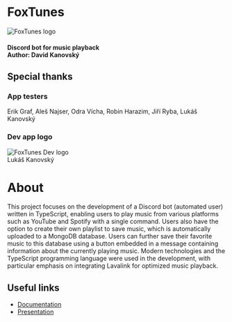 # FoxTunes

![FoxTunes logo](https://i.ibb.co/GWn9NJt/Fox-Tunes-logo-5.jpg)

#### Discord bot for music playback<br>Author: David Kanovský

## Special thanks <a name = "thanks"></a>
### App testers
Erik Graf, Aleš Najser, Odra Vícha, Robin Harazim, Jiří Ryba, Lukáš Kanovský
### Dev app logo
![FoxTunes Dev logo](https://i.ibb.co/vwpZ2cG/Foxtunes.jpg)
<br>Lukáš Kanovský

# About <a name = "about"></a>
This project focuses on the development of a Discord bot (automated user) written in TypeScript, enabling users to play music from various platforms such as YouTube and Spotify with a single command. Users also have the option to create their own playlist to save
music, which is automatically uploaded to a MongoDB database. Users can further save
their favorite music to this database using a button embedded in a message containing information about the currently playing music. Modern technologies and the TypeScript programming language were used in the development, with particular emphasis on integrating
Lavalink for optimized music playback.

## Useful links
- [Documentation](./dokumentace/zaverecna_prace_David_Kanovsky.pdf)
- [Presentation](https://www.youtube.com/watch?v=F73k6-1O81Q)
